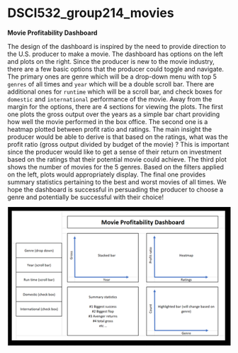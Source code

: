 # DSCI532_group214_movies

**Movie Profitability Dashboard**

The design of the dashboard is inspired by the need to provide direction to the U.S. producer to make a movie. The dashboard has options on the left and plots on the right. Since the producer is new to the movie industry, there are a few basic options that the producer could toggle and navigate. The primary ones are genre which will be a drop-down menu with top 5 `genres` of all times and `year` which will be a double scroll bar. There are additional ones for `runtime` which will be a scroll bar, and check boxes for `domestic` and `international` performance of the movie. Away from the margin for the options, there are 4 sections for viewing the plots. The first one plots the gross output over the years as a simple bar chart providing how well the movie performed in the box office. The second one is a heatmap plotted between profit ratio and ratings. The main insight the producer would be able to derive is that based on the ratings, what was the profit ratio (gross output divided by budget of the movie) ? This is important since the producer would like to get a sense of their return on investment based on the ratings that their potential movie could achieve.  The third plot shows the number of movies for the 5 genres. Based on the filters applied on the left, plots would appropriately display. The final one provides summary statistics pertaining to the best and worst movies of all times. We hope the dashboard is successful in persuading the producer to choose a genre and potentially be successful with their choice!

![Dashboard](proposal_schematic_v2.PNG)